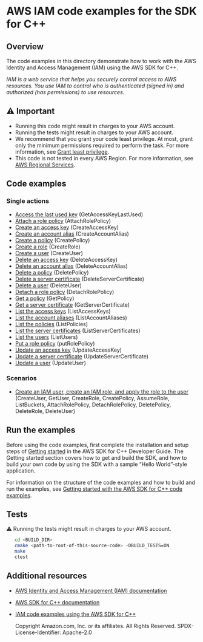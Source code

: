 #  AWS IAM code examples for the SDK for C++

## Overview
The code examples in this directory demonstrate how to work with the AWS Identity and Access Management (IAM) using the AWS SDK for C++.

*IAM is a web service that helps you securely control access to AWS resources. You use IAM to control who is authenticated (signed in) and authorized (has permissions) to use resources.*

## ⚠️ Important
* Running this code might result in charges to your AWS account. 
* Running the tests might result in charges to your AWS account.
* We recommend that you grant your code least privilege. At most, grant only the minimum permissions required to perform the task. For more information, see [Grant least privilege](https://docs.aws.amazon.com/IAM/latest/UserGuide/best-practices.html#grant-least-privilege). 
* This code is not tested in every AWS Region. For more information, see [AWS Regional Services](https://aws.amazon.com/about-aws/global-infrastructure/regional-product-services).

## Code examples

### Single actions
- [Access the last used key](./access_key_last_used.cpp) (GetAccessKeyLastUsed)
- [Attach a role policy](./attach_role_policy.cpp) (AttachRolePolicy)
- [Create an access key](./create_access_key.cpp) (CreateAccessKey)
- [Create an account alias](./create_account_alias.cpp) (CreateAccountAlias)
- [Create a policy](./create_policy.cpp) (CreatePolicy)
- [Create a role](./create_role.cpp) (CreateRole)
- [Create a user](./create_user.cpp) (CreateUser)
- [Delete an access key](./delete_access_key.cpp) (DeleteAccessKey)
- [Delete an account alias](./delete_account_alias.cpp) (DeleteAccountAlias)
- [Delete a policy](./delete_policy.cpp) (DeletePolicy)
- [Delete a server certificate](./delete_server_certificate.cpp) (DeleteServerCertificate)
- [Delete a user](./delete_user.cpp) (DeleteUser)
- [Detach a role policy](./detach_role_policy.cpp) (DetachRolePolicy)
- [Get a policy](./get_policy.cpp) (GetPolicy)
- [Get a server certificate](./get_server_certificate.cpp) (GetServerCertificate)
- [List the access keys](./list_access_keys.cpp) (ListAccessKeys)
- [List the account aliases](./list_account_aliases.cpp) (ListAccountAliases)
- [List the policies](./list_policies.cpp) (ListPolicies)
- [List the server certificates](./list_server_certificates.cpp) (ListServerCertificates)
- [List the users](./list_users.cpp) (ListUsers)
- [Put a role policy](./put_role_policy.cpp) (putRolePolicy)
- [Update an access key](./update_access_key.cpp) (UpdateAccessKey)
- [Update a server certificate](./update_server_certificate.cpp) (UpdateServerCertificate)
- [Update a user](./update_user.cpp) (UpdateUser)


### Scenarios
- [Create an IAM user, create an IAM role, and apply the role to the user](./iam_create_user_assume_role_scenario.cpp) (CreateUser, GetUser, CreateRole, CreatePolicy, AssumeRole, ListBuckets, AttachRolePolicy, DetachRolePolicy, DeletePolicy, DeleteRole, DeleteUser)

## Run the examples
Before using the code examples, first complete the installation and setup steps of [Getting started](https://docs.aws.amazon.com/sdk-for-cpp/v1/developer-guide/getting-started.html) in the AWS SDK for C++ Developer Guide.
The Getting started section covers how to get and build the SDK, and how to build your own code by using the SDK with a sample “Hello World”-style application. 

For information on the structure of the code examples and how to build and run the examples, see [Getting started with the AWS SDK for C++ code examples](https://docs.aws.amazon.com/sdk-for-cpp/v1/developer-guide/getting-started-code-examples.html).

## Tests
⚠️ Running the tests might result in charges to your AWS account.

```sh
   cd <BUILD_DIR>
   cmake <path-to-root-of-this-source-code> -DBUILD_TESTS=ON
   make
   ctest 
```   

## Additional resources
- [AWS Identity and Access Management (IAM) documentation](https://aws.amazon.com/iam/index.html)
- [AWS SDK for C++ documentation](https://docs.aws.amazon.com/sdk-for-cpp/index.html) 
- [IAM code examples using the AWS SDK for C++](https://docs.aws.amazon.com/sdk-for-cpp/v1/developer-guide/examples-iam.html)


  Copyright Amazon.com, Inc. or its affiliates. All Rights Reserved. SPDX-License-Identifier: Apache-2.0
